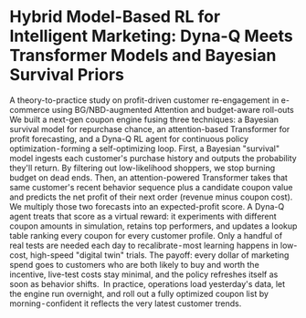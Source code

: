 # Hybrid Model-Based RL for Intelligent Marketing: Dyna-Q Meets Transformer Models and Bayesian Survival Priors
A theory-to-practice study on profit-driven customer re-engagement in e-commerce using BG/NBD-augmented Attention and budget-aware roll-outs
We built a next-gen coupon engine fusing three techniques: a Bayesian survival model for repurchase chance, an attention-based Transformer for profit forecasting, and a Dyna-Q RL agent for continuous policy optimization - forming a self-optimizing loop.
First, a Bayesian "survival" model ingests each customer's purchase history and outputs the probability they'll return. By filtering out low-likelihood shoppers, we stop burning budget on dead ends.
Then, an attention-powered Transformer takes that same customer's recent behavior sequence plus a candidate coupon value and predicts the net profit of their next order (revenue minus coupon cost).
We multiply those two forecasts into an expected-profit score. A Dyna-Q agent treats that score as a virtual reward: it experiments with different coupon amounts in simulation, retains top performers, and updates a lookup table ranking every coupon for every customer profile. Only a handful of real tests are needed each day to recalibrate - most learning happens in low-cost, high-speed "digital twin" trials.
The payoff: every dollar of marketing spend goes to customers who are both likely to buy and worth the incentive, live-test costs stay minimal, and the policy refreshes itself as soon as behavior shifts. 
In practice, operations load yesterday's data, let the engine run overnight, and roll out a fully optimized coupon list by morning - confident it reflects the very latest customer trends.
